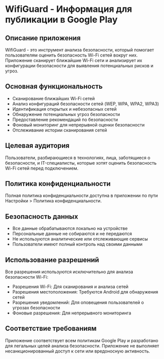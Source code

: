 # WifiGuard - Информация для публикации в Google Play

## Описание приложения
WifiGuard - это инструмент анализа безопасности, который помогает пользователям оценить безопасность Wi-Fi сетей вокруг них. Приложение сканирует ближайшие Wi-Fi сети и анализирует их конфигурации безопасности для выявления потенциальных рисков и угроз.

## Основная функциональность
- Сканирование ближайших Wi-Fi сетей
- Анализ конфигураций безопасности сетей (WEP, WPA, WPA2, WPA3)
- Идентификация открытых и небезопасных сетей
- Обнаружение потенциальных угроз безопасности
- Предоставление рекомендаций по безопасности
- Фоновый мониторинг для непрерывной оценки безопасности
- Отслеживание истории сканирования сетей

## Целевая аудитория
Пользователи, разбирающиеся в технологиях, лица, заботящиеся о безопасности, и IT-специалисты, которые хотят оценить безопасность Wi-Fi сетей перед подключением.

## Политика конфиденциальности
Полная политика конфиденциальности доступна в приложении по пути Настройки > Политика конфиденциальности.

## Безопасность данных
- Все данные обрабатываются локально на устройстве
- Персональные данные не собираются и не передаются
- Не используются аналитические или отслеживающие сервисы
- Пользователи имеют полный контроль над своими данными

## Использование разрешений
Все разрешения используются исключительно для анализа безопасности Wi-Fi:
- Разрешения Wi-Fi: Для сканирования и анализа сетей
- Разрешения местоположения: Требуются Android для обнаружения сетей
- Разрешения уведомлений: Для оповещения пользователей о угрозах безопасности
- Фоновые разрешения: Для непрерывного мониторинга

## Соответствие требованиям
Приложение соответствует всем политикам Google Play и разработано для легальных целей анализа безопасности. Приложение не выполняет несанкционированный доступ к сети или вредоносную активность.
